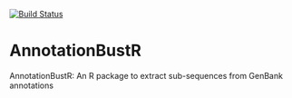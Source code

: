 [![Build Status](https://travis-ci.org/sborstein/AnnotationBustR.svg?branch=master)](https://travis-ci.org/sborstein/PHLAWDr)

# AnnotationBustR
AnnotationBustR: An R package to extract sub-sequences from GenBank annotations


